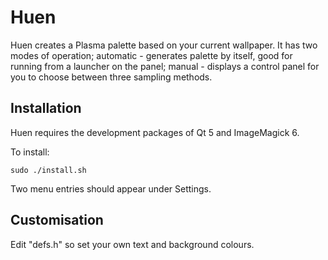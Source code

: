 # Huen
Huen creates a Plasma palette based on your current wallpaper. It has two modes of operation; automatic - generates palette by itself, good for running from a launcher on the panel; manual - displays a control panel for you to choose between three sampling methods. 

## Installation
Huen requires the development packages of Qt 5 and ImageMagick 6.  

To install:

``` 
sudo ./install.sh
```

Two  menu entries should appear under Settings.  

## Customisation
Edit "defs.h" so set your own text and background colours.  
